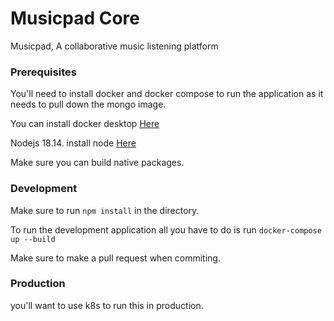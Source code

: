 # Musicpad Core
Musicpad, A collaborative music listening platform

### Prerequisites

You'll need to install docker and docker compose to run the application as it needs to pull down the mongo image.

You can install docker desktop [Here](https://www.docker.com/products/docker-desktop)

Nodejs 18.14. install node [Here](https://nodejs.org/en/download/)

Make sure you can build native packages.

### Development

Make sure to run `npm install` in the directory.

To run the development application all you have to do is run `docker-compose up --build`

Make sure to make a pull request when commiting.

### Production

you'll want to use k8s to run this in production.
